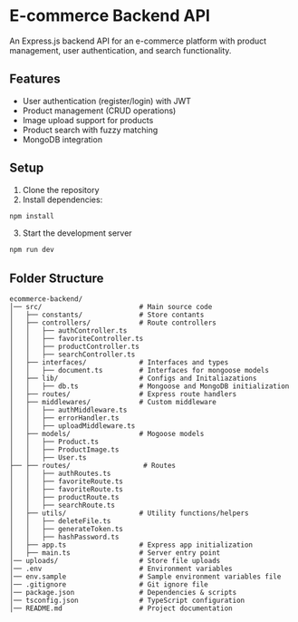 # E-commerce Backend API

An Express.js backend API for an e-commerce platform with product management, user authentication, and search functionality.

## Features

- User authentication (register/login) with JWT
- Product management (CRUD operations)
- Image upload support for products
- Product search with fuzzy matching
- MongoDB integration

## Setup

1. Clone the repository
2. Install dependencies:

```sh
npm install
```

3. Start the development server

```sh
npm run dev
```

## Folder Structure

```
ecommerce-backend/
│── src/                        # Main source code
│   ├── constants/              # Store contants
│   ├── controllers/            # Route controllers
│   │   ├── authController.ts
│   │   ├── favoriteController.ts
│   │   ├── productController.ts
│   │   ├── searchController.ts
│   ├── interfaces/             # Interfaces and types
│   │   ├── document.ts         # Interfaces for mongoose models
│   ├── lib/                    # Configs and Initaliazations
│   │   ├── db.ts               # Mongoose and MongoDB initialization
│   ├── routes/                 # Express route handlers
│   ├── middlewares/            # Custom middleware
│   │   ├── authMiddleware.ts
│   │   ├── errorHandler.ts
│   │   ├── uploadMiddleware.ts
│   ├── models/                 # Mogoose models
│   │   ├── Product.ts
│   │   ├── ProductImage.ts
│   │   ├── User.ts
├── ├── routes/                  # Routes
│   │   ├── authRoutes.ts
│   │   ├── favoriteRoute.ts
│   │   ├── favoriteRoute.ts
│   │   ├── productRoute.ts
│   │   ├── searchRoute.ts
│   ├── utils/                  # Utility functions/helpers
│   │   ├── deleteFile.ts
│   │   ├── generateToken.ts
│   │   ├── hashPassword.ts
│   ├── app.ts                  # Express app initialization
│   ├── main.ts                 # Server entry point
│── uploads/                    # Store file uploads
│── .env                        # Environment variables
│── env.sample                  # Sample environment variables file
│── .gitignore                  # Git ignore file
│── package.json                # Dependencies & scripts
│── tsconfig.json               # TypeScript configuration
│── README.md                   # Project documentation
```

